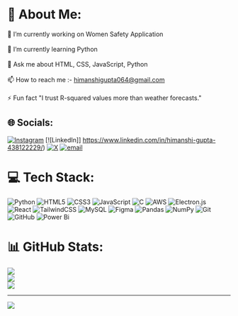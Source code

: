 # 💫 About Me:
🔭 I’m currently working on Women Safety Application<br><br>🌱 I’m currently learning Python<br><br>💬 Ask me about HTML, CSS, JavaScript, Python<br><br>📫 How to reach me :- himanshigupta064@gmail.com<br><br>⚡ Fun fact "I trust R-squared values more than weather forecasts."


## 🌐 Socials:
[![Instagram](https://img.shields.io/badge/Instagram-%23E4405F.svg?logo=Instagram&logoColor=white)](https://instagram.com/himanshigupta04) [![LinkedIn]] https://www.linkedin.com/in/himanshi-gupta-438122229/) [![X](https://img.shields.io/badge/X-black.svg?logo=X&logoColor=white)](https://x.com/itshimanshii) [![email](https://img.shields.io/badge/Email-D14836?logo=gmail&logoColor=white)](mailto:himanshigupta064@gmail.com) 

# 💻 Tech Stack:
![Python](https://img.shields.io/badge/python-3670A0?style=for-the-badge&logo=python&logoColor=ffdd54) ![HTML5](https://img.shields.io/badge/html5-%23E34F26.svg?style=for-the-badge&logo=html5&logoColor=white) ![CSS3](https://img.shields.io/badge/css3-%231572B6.svg?style=for-the-badge&logo=css3&logoColor=white) ![JavaScript](https://img.shields.io/badge/javascript-%23323330.svg?style=for-the-badge&logo=javascript&logoColor=%23F7DF1E) ![C](https://img.shields.io/badge/c-%2300599C.svg?style=for-the-badge&logo=c&logoColor=white) ![AWS](https://img.shields.io/badge/AWS-%23FF9900.svg?style=for-the-badge&logo=amazon-aws&logoColor=white) ![Electron.js](https://img.shields.io/badge/Electron-191970?style=for-the-badge&logo=Electron&logoColor=white) ![React](https://img.shields.io/badge/react-%2320232a.svg?style=for-the-badge&logo=react&logoColor=%2361DAFB) ![TailwindCSS](https://img.shields.io/badge/tailwindcss-%2338B2AC.svg?style=for-the-badge&logo=tailwind-css&logoColor=white) ![MySQL](https://img.shields.io/badge/mysql-4479A1.svg?style=for-the-badge&logo=mysql&logoColor=white) ![Figma](https://img.shields.io/badge/figma-%23F24E1E.svg?style=for-the-badge&logo=figma&logoColor=white) ![Pandas](https://img.shields.io/badge/pandas-%23150458.svg?style=for-the-badge&logo=pandas&logoColor=white) ![NumPy](https://img.shields.io/badge/numpy-%23013243.svg?style=for-the-badge&logo=numpy&logoColor=white) ![Git](https://img.shields.io/badge/git-%23F05033.svg?style=for-the-badge&logo=git&logoColor=white) ![GitHub](https://img.shields.io/badge/github-%23121011.svg?style=for-the-badge&logo=github&logoColor=white) ![Power Bi](https://img.shields.io/badge/power_bi-F2C811?style=for-the-badge&logo=powerbi&logoColor=black)
# 📊 GitHub Stats:
![](https://github-readme-stats.vercel.app/api?username=himanshigupta14&theme=dracula&hide_border=false&include_all_commits=true&count_private=false)<br/>
![](https://nirzak-streak-stats.vercel.app/?user=himanshigupta14&theme=dracula&hide_border=false)<br/>
![](https://github-readme-stats.vercel.app/api/top-langs/?username=himanshigupta14&theme=dracula&hide_border=false&include_all_commits=true&count_private=false&layout=compact)

---
[![](https://visitcount.itsvg.in/api?id=himanshigupta14&icon=0&color=0)](https://visitcount.itsvg.in)

<!-- Proudly created with GPRM ( https://gprm.itsvg.in ) -->
